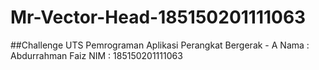 # Mr-Vector-Head-185150201111063

##Challenge UTS Pemrograman Aplikasi Perangkat Bergerak - A
Nama  : Abdurrahman Faiz
NIM   : 185150201111063
